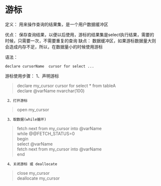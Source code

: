 # 游标
  定义：
    用来操作查询的结果集，是一个用户数据缓冲区
  
  优点：
    保存查询结果，以便以后使用，游标的结果集是select执行结果，需要的时候，只需要一次，不需要重复的查询
  缺点：
    数据缓冲区，如果游标数据量大则会造成内存不足，所以，在数据量小的时候使用游标
    
   语法：
   ```
   declare cursorName  cursor for select ...
   ```
   
   游标使用步骤：
1、声明游标  
> declare  my_cursor cursor for select * from  tableA  
> declare @varName nvarchar(100)  

     2、打开游标  
> open my_cursor  

     3、取数据(while循环)  
>fetch next from my_cursor into @varName  
>while @@FETCH_STATUS=0  
>begin  
>  select @varName  
>  fetch next from my_cursor into @varName  
>end  

     4、关闭游标 或 deallocate  
>close my_cursor  
>deallocate my_cursor  
>
     
